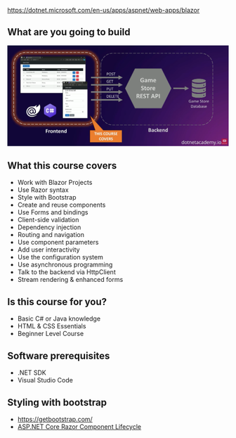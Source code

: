 https://dotnet.microsoft.com/en-us/apps/aspnet/web-apps/blazor

## What are you going to build
![Image](./images/01-build.png)

## What this course covers
* Work with Blazor Projects
* Use Razor syntax
* Style with Bootstrap
* Create and reuse components
* Use Forms and bindings
* Client-side validation
* Dependency injection
* Routing and navigation
* Use component parameters
* Add user interactivity
* Use the configuration system
* Use asynchronous programming
* Talk to the backend via HttpClient
* Stream rendering & enhanced forms

## Is this course for you?
* Basic C# or Java knowledge
* HTML & CSS Essentials
* Beginner Level Course

## Software prerequisites
* .NET SDK
* Visual Studio Code


## Styling with bootstrap
* https://getbootstrap.com/
* [ASP.NET Core Razor Component Lifecycle](https://learn.microsoft.com/en-us/aspnet/core/blazor/components/lifecycle?view=aspnetcore-8.0)